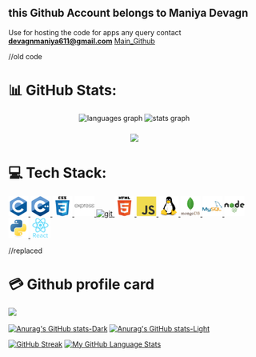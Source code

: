 ## this Github Account belongs to Maniya Devagn
Use for hosting the code for apps 
any query contact   
  **devagnmaniya611@gmail.com**
[Main_Github](https://github.com/devagn611)


//old code

# 📊 GitHub Stats:
<!-- ![](https://github-readme-stats.vercel.app/api?username=devagn611&theme=tokyonight&hide_border=false&include_all_commits=true&count_private=false) -->
<!-- ![](https://github-readme-streak-stats.herokuapp.com/?user=devagn611&theme=tokyonight&hide_border=false) -->
<!-- <br/> -->
<!-- ![](https://github-readme-stats.vercel.app/api/top-langs/?username=devagn611&theme=tokyonight&hide_border=false&include_all_commits=true&count_private=false&layout=compact) -->
<div align="center">
<!--   <img src="https://github-readme-stats.vercel.app/api?username=devagn611&hide_title=true&hide_rank=false&show_icons=true&include_all_commits=true&count_private=true&disable_animations=false&theme=dracula&locale=en&hide_border=false" height="150" alt="stats graph"  /> -->
  <img src="https://github-readme-stats.vercel.app/api/top-langs?username=devagn611&locale=en&hide_title=false&layout=compact&card_width=320&langs_count=5&theme=dracula&hide_border=false" height="150" alt="languages graph"  />
   <img src="https://github-readme-streak-stats.herokuapp.com/?user=devagn611&theme=tokyonight&hide_border=false" height="150" alt="stats graph"  />
</div>

###
<div align="center">
  <img src="https://profile-counter.glitch.me/devagn611/count.svg?"  />
</div>

# 💻 Tech Stack:
<!-- ![CSS3](https://img.shields.io/badge/css3-%231572B6.svg?style=flat&logo=css3&logoColor=white) ![C](https://img.shields.io/badge/c-%2300599C.svg?style=flat&logo=c&logoColor=white) ![Java](https://img.shields.io/badge/java-%23ED8B00.svg?style=flat&logo=openjdk&logoColor=white) ![HTML5](https://img.shields.io/badge/html5-%23E34F26.svg?style=flat&logo=html5&logoColor=white) ![JavaScript](https://img.shields.io/badge/javascript-%23323330.svg?style=flat&logo=javascript&logoColor=%23F7DF1E) ![NodeJS](https://img.shields.io/badge/node.js-6DA55F?style=flat&logo=node.js&logoColor=white)  ![API](https://img.shields.io/badge/API-%23323330.svg?style=flat&logo=fastapi&logoColor=%23F7DF1E)  -->
<div align="left">
  <p align="left"> <a href="https://www.cprogramming.com/" target="_blank" rel="noreferrer"> <img src="https://raw.githubusercontent.com/devicons/devicon/master/icons/c/c-original.svg" alt="c" width="40" height="40"/> </a> <a href="https://www.w3schools.com/cpp/" target="_blank" rel="noreferrer"> <img src="https://raw.githubusercontent.com/devicons/devicon/master/icons/cplusplus/cplusplus-original.svg" alt="cplusplus" width="40" height="40"/> </a> <a href="https://www.w3schools.com/css/" target="_blank" rel="noreferrer"> <img src="https://raw.githubusercontent.com/devicons/devicon/master/icons/css3/css3-original-wordmark.svg" alt="css3" width="40" height="40"/> </a> <a href="https://expressjs.com" target="_blank" rel="noreferrer"> <img src="https://raw.githubusercontent.com/devicons/devicon/master/icons/express/express-original-wordmark.svg" alt="express" width="40" height="40"/> </a> <a href="https://git-scm.com/" target="_blank" rel="noreferrer"> <img src="https://www.vectorlogo.zone/logos/git-scm/git-scm-icon.svg" alt="git" width="40" height="40"/> </a> <a href="https://www.w3.org/html/" target="_blank" rel="noreferrer"> <img src="https://raw.githubusercontent.com/devicons/devicon/master/icons/html5/html5-original-wordmark.svg" alt="html5" width="40" height="40"/> </a> <a href="https://developer.mozilla.org/en-US/docs/Web/JavaScript" target="_blank" rel="noreferrer"> <img src="https://raw.githubusercontent.com/devicons/devicon/master/icons/javascript/javascript-original.svg" alt="javascript" width="40" height="40"/> </a> <a href="https://www.linux.org/" target="_blank" rel="noreferrer"> <img src="https://raw.githubusercontent.com/devicons/devicon/master/icons/linux/linux-original.svg" alt="linux" width="40" height="40"/> </a> <a href="https://www.mongodb.com/" target="_blank" rel="noreferrer"> <img src="https://raw.githubusercontent.com/devicons/devicon/master/icons/mongodb/mongodb-original-wordmark.svg" alt="mongodb" width="40" height="40"/> </a> <a href="https://www.mysql.com/" target="_blank" rel="noreferrer"> <img src="https://raw.githubusercontent.com/devicons/devicon/master/icons/mysql/mysql-original-wordmark.svg" alt="mysql" width="40" height="40"/> </a> <a href="https://nodejs.org" target="_blank" rel="noreferrer"> <img src="https://raw.githubusercontent.com/devicons/devicon/master/icons/nodejs/nodejs-original-wordmark.svg" alt="nodejs" width="40" height="40"/> </a> <a href="https://www.python.org" target="_blank" rel="noreferrer"> <img src="https://raw.githubusercontent.com/devicons/devicon/master/icons/python/python-original.svg" alt="python" width="40" height="40"/> </a> <a href="https://reactjs.org/" target="_blank" rel="noreferrer"> <img src="https://raw.githubusercontent.com/devicons/devicon/master/icons/react/react-original-wordmark.svg" alt="react" width="40" height="40"/> </a> </p>

</div>


//replaced
<h1>💳 Github profile card</h1>
<p align="left">
 <img src="https://github-profile-summary-cards.vercel.app/api/cards/profile-details?username=yashpatel08&theme=dark"/>
</p>


[![Anurag's GitHub stats-Dark](https://github-readme-stats.vercel.app/api?username=yashpatel08&show_icons=true&theme=dark#gh-dark-mode-only)](https://github.com/anuraghazra/github-readme-stats#gh-dark-mode-only)
[![Anurag's GitHub stats-Light](https://github-readme-stats.vercel.app/api?username=yashpatel08&show_icons=true&theme=default#gh-light-mode-only)](https://github.com/anuraghazra/github-readme-stats#gh-light-mode-only)



[![GitHub Streak](http://github-readme-streak-stats.herokuapp.com?user=yashpatel08&theme=dark&background=000000)](https://git.io/streak-stats)
[![My GitHub Language Stats](https://github-readme-stats.vercel.app/api/top-langs/?username=yashpatel08&langs_count=5&theme=tokyonight)]()
